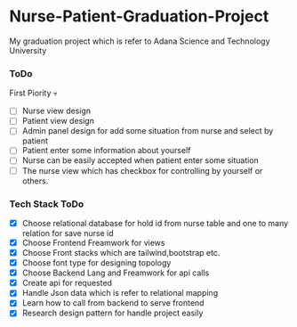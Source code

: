 # Nurse-Patient-Graduation-Project

My graduation project which is refer to Adana Science and Technology University

### ToDo

First Piority :skull:

- [ ] Nurse view design
- [ ] Patient view design
- [ ] Admin panel design for add some situation from nurse and select by patient
- [ ] Patient enter some information about yourself
- [ ] Nurse can be easily accepted when patient enter some situation
- [ ] The nurse view which has checkbox for controlling by yourself or others.

### Tech Stack ToDo

- [x] Choose relational database for hold id from nurse table and one to many relation for save nurse id
- [x] Choose Frontend Freamwork for views
- [x] Choose Front stacks which are tailwind,bootstrap etc.
- [x] Choose font type for designing topology
- [x] Choose Backend Lang and Freamwork for api calls
- [x] Create api for requested
- [x] Handle Json data which is refer to relational mapping
- [x] Learn how to call from backend to serve frontend
- [x] Research design pattern for handle project easily
